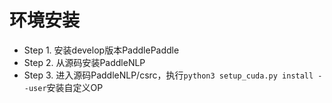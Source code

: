 # 环境安装

- Step 1. 安装develop版本PaddlePaddle
- Step 2. 从源码安装PaddleNLP
- Step 3. 进入源码PaddleNLP/csrc，执行`python3 setup_cuda.py install --user`安装自定义OP
